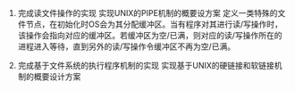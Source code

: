 1. 完成读文件操作的实现
实现UNIX的PIPE机制的概要设方案
  定义一类特殊的文件节点，在初始化时OS会为其分配缓冲区。当有程序对其进行读/写操作时，该操作会指向对应的缓冲区。若缓冲区为空/已满，则对应的读/写操作所在的进程进入等待，直到另外的读/写操作令缓冲区不再为空/已满。

2. 完成基于文件系统的执行程序机制的实现
实现基于UNIX的硬链接和软链接机制的概要设计方案
